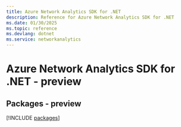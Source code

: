 ```yaml
---
title: Azure Network Analytics SDK for .NET
description: Reference for Azure Network Analytics SDK for .NET
ms.date: 01/30/2025
ms.topic: reference
ms.devlang: dotnet
ms.service: networkanalytics
---
```

# Azure Network Analytics SDK for .NET - preview
## Packages - preview
[!INCLUDE [packages](network-analytics-index.md)]